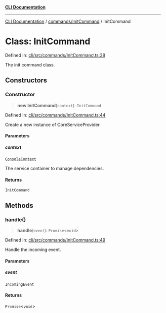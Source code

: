 [**CLI Documentation**](../../../README.md)

***

[CLI Documentation](../../../README.md) / [commands/InitCommand](../README.md) / InitCommand

# Class: InitCommand

Defined in: [cli/src/commands/InitCommand.ts:38](https://github.com/stonemjs/cli/blob/c980e34c3e365606f5472998f0ccb119c79896c3/src/commands/InitCommand.ts#L38)

The init command class.

## Constructors

### Constructor

> **new InitCommand**(`context`): `InitCommand`

Defined in: [cli/src/commands/InitCommand.ts:44](https://github.com/stonemjs/cli/blob/c980e34c3e365606f5472998f0ccb119c79896c3/src/commands/InitCommand.ts#L44)

Create a new instance of CoreServiceProvider.

#### Parameters

##### context

[`ConsoleContext`](../../../declarations/interfaces/ConsoleContext.md)

The service container to manage dependencies.

#### Returns

`InitCommand`

## Methods

### handle()

> **handle**(`event`): `Promise`\<`void`\>

Defined in: [cli/src/commands/InitCommand.ts:49](https://github.com/stonemjs/cli/blob/c980e34c3e365606f5472998f0ccb119c79896c3/src/commands/InitCommand.ts#L49)

Handle the incoming event.

#### Parameters

##### event

`IncomingEvent`

#### Returns

`Promise`\<`void`\>
